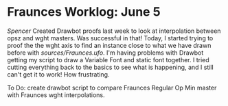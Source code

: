 # Fraunces Worklog: June 5

_Spencer_
Created Drawbot proofs last week to look at interpolation between opsz and wght masters. Was successful in that! Today, I started trying to proof the the wght axis to find an instance close to what we have drawn before with *sources/Fraunces.ufo*. I'm having problems with Drawbot getting my script to draw a Variable Font and static font together. I tried cutting everything back to the basics to see what is happening, and I still can't get it to work! How frustrating.

To Do: create drawbot script to compare Fraunces Regular Op Min master with Fraunces wght interpolations. 